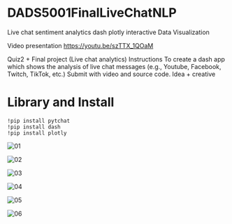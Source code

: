 # DADS5001FinalLiveChatNLP
Live chat sentiment analytics dash plotly interactive Data Visualization 


Video presentation
https://youtu.be/szTTX_1QOaM
 
 


Quiz2 + Final project (Live chat analytics)
Instructions
To create a dash app which shows the analysis of live chat messages (e.g., Youtube, Facebook, Twitch, TikTok, etc.)
Submit with video and source code.
Idea + creative



# Library and Install
```
!pip install pytchat
!pip install dash
!pip install plotly
```

 
![01](https://user-images.githubusercontent.com/61573397/212733150-373423f9-9741-4b67-b302-90c6f430f66d.png)

![02](https://user-images.githubusercontent.com/61573397/212733819-19545835-a224-45c9-8f61-abc577ebd157.png)

![03](https://user-images.githubusercontent.com/61573397/212733168-e932e37e-4bca-406f-86a6-e37795400cd1.png)

![04](https://user-images.githubusercontent.com/61573397/212733178-913ace2f-fb45-4c2e-ac5d-751d0b993f05.png)

![05](https://user-images.githubusercontent.com/61573397/212733190-480a558e-4d31-46a4-b6d1-d52108dc952f.png)

![06](https://user-images.githubusercontent.com/61573397/212733204-0c47833f-a8ad-4c0b-a876-b15ed788e447.png)
